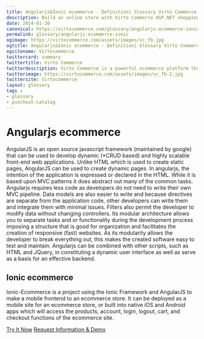 ```yaml
---
title: Angularjs&Ionic ecommerce - Definition| Glossary Virto Commerce.
description: Build an online store with Virto Commerce ASP.NET shopping cart software. Benefit from an open source shopping cart software that has every feature you need.
date: 2014-01-30
canonical: https://virtocommerce.com/glossary/angularjs-ecommerce-ionic
permalink: glossary/angularjs-ecommerce-ionic
ogimage: https://virtocommerce.com/assets/images/vc_fb.jpg
ogtitle: Angularjs&Ionic ecommerce - Definition| Glossary Virto Commerce.
ogsitename: Virtocommerce
twittercard: summary
twittertitle: Virto Commerce
twitterdescription: Virto Commerce is a powerful ecommerce platform that includes everything you need to create an online store and sell online. Try it free with Free Community License
twitterimage: https://virtocommerce.com/assets/images/vc_fb-2.jpg
twittersite: Virtocommerce
layout: glossary
tags : 
- glossary
- punchout-catalog
---
```

<div class="business-cnt">
	<div class="head __cart">
		<h1 class="title">Angularjs ecommerce</h1>
	</div>
	<p class="text">AngularJS is an open source javascript framework (maintained by google) that can be used to develop dynamic (*CRUD based) and highly scalable front-end web applications. Unlike HTML which is used to create static pages, AngularJS can be used to create dynamic pages. In angularjs, the intention of the application is expressed or declared in the HTML. While it is based upon MVC patterns it does abstract out many of the common tasks. Angularjs requires less code as developers do not need to write their own MVC pipeline. Data models are also easier to write and because directives are separate from the application code, other developers can write them and integrate them with minimal issues. Filters also permit the developer to modify data without changing controllers. Its modular architecture allows you to separate tasks and or functionality during the development process imposing a structure that is good for organization and facilitates the creation of responsive (fast) websites. As its modularity allows the developer to break everything out, this makes the created software easy to test and maintain.  Angularjs can be combined with other scripts, such as HTML and JQuery, in constituting a dynamic user interface as well as serve as a basis for an effective backend.</p>
	<h2 class="sub-title">Ionic ecommerce</h2>
	<p class="text">Ionic-Ecommerce is a project using the Ionic Framework and AngularJS to make a mobile frontend to an ecommerce store. It can be deployed as a mobile site for an ecommerce store, or built into native iOS and Android apps which will access the products, account, login, logout, cart, and checkout functions of the ecommerce site.</p>
	<div class="buttons">
		<a class="button fill" href="/contact-us">Try It Now</a>
		<a class="button fill" href="/contact-us">Request Information & Demo</a>
	</div>
</div>